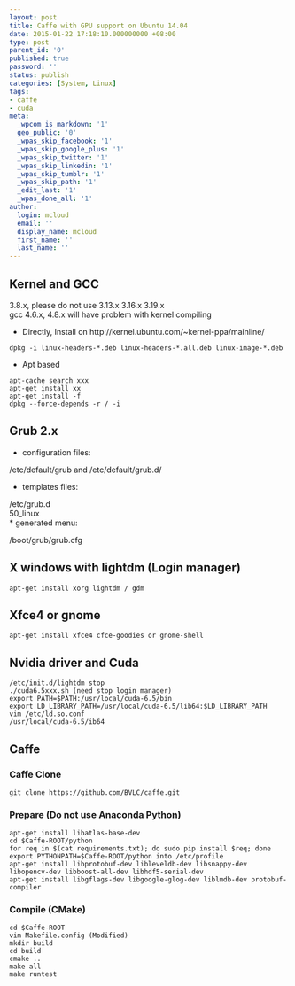 ```yaml
---
layout: post
title: Caffe with GPU support on Ubuntu 14.04
date: 2015-01-22 17:18:10.000000000 +08:00
type: post
parent_id: '0'
published: true
password: ''
status: publish
categories: [System, Linux]
tags:
- caffe
- cuda
meta:
  _wpcom_is_markdown: '1'
  geo_public: '0'
  _wpas_skip_facebook: '1'
  _wpas_skip_google_plus: '1'
  _wpas_skip_twitter: '1'
  _wpas_skip_linkedin: '1'
  _wpas_skip_tumblr: '1'
  _wpas_skip_path: '1'
  _edit_last: '1'
  _wpas_done_all: '1'
author:
  login: mcloud
  email: ''
  display_name: mcloud
  first_name: ''
  last_name: ''
---
```

<h2>Kernel and GCC</h2>
<p>3.8.x, please do not use 3.13.x 3.16.x 3.19.x<br />
gcc 4.6.x, 4.8.x will have problem with kernel compiling</p>
<ul>
<li>Directly, Install on http://kernel.ubuntu.com/~kernel-ppa/mainline/</li>
</ul>
<pre><code>dpkg -i linux-headers-*.deb linux-headers-*.all.deb linux-image-*.deb
</code></pre>
<ul>
<li>Apt based</li>
</ul>
<pre><code>apt-cache search xxx
apt-get install xx
apt-get install -f
dpkg --force-depends -r / -i
</code></pre>
<h2>Grub 2.x</h2>
<ul>
<li>configuration files:</li>
</ul>
<p>/etc/default/grub and /etc/default/grub.d/</p>
<ul>
<li>templates files:</li>
</ul>
<p>/etc/grub.d<br />
50_linux<br />
* generated menu:</p>
<p>/boot/grub/grub.cfg</p>
<h2>X windows with lightdm (Login manager)</h2>
<pre><code>apt-get install xorg lightdm / gdm
</code></pre>
<h2>Xfce4 or gnome</h2>
<pre><code>apt-get install xfce4 cfce-goodies or gnome-shell
</code></pre>
<h2>Nvidia driver and Cuda</h2>
<pre><code>/etc/init.d/lightdm stop
./cuda6.5xxx.sh (need stop login manager)
export PATH=$PATH:/usr/local/cuda-6.5/bin
export LD_LIBRARY_PATH=/usr/local/cuda-6.5/lib64:$LD_LIBRARY_PATH
vim /etc/ld.so.conf
/usr/local/cuda-6.5/ib64
</code></pre>
<h2>Caffe</h2>
<h3>Caffe Clone</h3>
<pre><code>git clone https://github.com/BVLC/caffe.git
</code></pre>
<h3>Prepare (Do not use Anaconda Python)</h3>
<pre><code>apt-get install libatlas-base-dev
cd $Caffe-ROOT/python
for req in $(cat requirements.txt); do sudo pip install $req; done
export PYTHONPATH=$Caffe-ROOT/python into /etc/profile
apt-get install libprotobuf-dev libleveldb-dev libsnappy-dev libopencv-dev libboost-all-dev libhdf5-serial-dev
apt-get install libgflags-dev libgoogle-glog-dev liblmdb-dev protobuf-compiler
</code></pre>
<h3>Compile (CMake)</h3>
<pre><code>cd $Caffe-ROOT
vim Makefile.config (Modified)
mkdir build
cd build
cmake ..
make all
make runtest
</code></pre>
